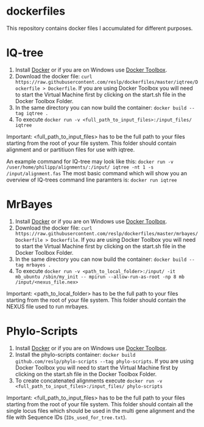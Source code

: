 dockerfiles
=========

This repository contains docker files I accumulated for different purposes.



IQ-tree
===================



1. Install [Docker](http://www.docker.com) or if you are on Windows use [Docker Toolbox](https://www.docker.com/products/docker-toolbox).
2. Download the docker file: `curl https://raw.githubusercontent.com/reslp/dockerfiles/master/iqtree/Dockerfile > Dockerfile`. If you are using Docker Toolbox you will need to start the Virtual Machine first by clicking on the start.sh file in the Docker Toolbox Folder.
3. In the same directory you can now build the container: `docker build --tag iqtree .`
4. To execute `docker run -v <full_path_to_input_files>:/input_files/ iqtree`

Important: <full_path_to_input_files> has to be the full path to your files starting from the root of your file system. This folder should contain alignment and or partitiuon files for use with iqtree.

An example command for IQ-tree may look like this:
`docker run -v /user/home/philipp/alignments/:/input/ iqtree -nt 1 -s /input/alignment.fas`
The most basic command which will show you an overview of IQ-trees command line paramters is:
`docker run iqtree`

MrBayes
===================


1. Install [Docker](http://www.docker.com) or if you are on Windows use [Docker Toolbox](https://www.docker.com/products/docker-toolbox).
2. Download the docker file: `curl https://raw.githubusercontent.com/reslp/dockerfiles/master/mrbayes/Dockerfile > Dockerfile`. If you are using Docker Toolbox you will need to start the Virtual Machine first by clicking on the start.sh file in the Docker Toolbox Folder.
3. In the same directory you can now build the container: `docker build --tag mrbayes .`
4. To execute `docker run -v <path_to_local_folder>:/input/ -it mb_ubuntu /sbin/my_init -- mpirun --allow-run-as-root -np 8 mb /input/<nexus_file.nex>`

Important: <path_to_local_folder> has to be the full path to your files starting from the root of your file system. This folder should contain the NEXUS file used to run mrbayes.

Phylo-Scripts
===================

1. Install [Docker](http://www.docker.com) or if you are on Windows use [Docker Toolbox](https://www.docker.com/products/docker-toolbox).
2. Install the phylo-scripts container: `docker build github.com/reslp/phylo-scripts --tag phylo-scripts`. If you are using Docker Toolbox you will need to start the Virtual Machine first by clicking on the start.sh file in the Docker Toolbox Folder.
3. To create concatenated alignments execute `docker run -v <full_path_to_input_files>:/input_files/ phylo-scripts`

Important: <full_path_to_input_files> has to be the full path to your files starting from the root of your file system. This folder should contain all the single locus files which should be used in the multi gene alignment and the file with Sequence IDs (`IDs_used_for_tree.txt`). 

